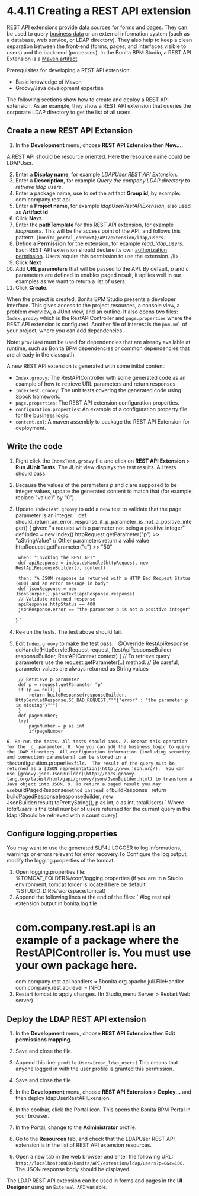 # 4.4.11 Creating a REST API extension

REST API extensions provide data sources for forms and pages. They can be used to query [business data](/business-data-model-856) or an external information system (such as a database, web service, or LDAP directory).
They also help to keep a clean separation between the front-end (forms, pages, and interfaces visible to users) and the back-end (processes).
In the Bonita BPM Studio, a REST API Extension is a [Maven artifact](http://maven.apache.org/).


Prerequisites for developing a REST API extension:

* Basic knowledge of Maven
* Groovy/Java development expertise

The following sections show how to create and deploy a REST API extension. As an example, they show a REST API extension that queries the corporate LDAP directory to get the list of all users.


## Create a new REST API Extension


1. In the **Development** menu, choose **REST API Extension** then **New...**.

A REST API should be resource oriented. Here the resource name could be LDAPUser.

2. Enter a **Display name**, for example _LDAPUser REST API Extension_.
3. Enter a **Description**, for example _Query the company LDAP directory to retrieve ldap users_.
4. Enter a package name, use to set the artifact **Group id**, by example: com.company.rest.api
5. Enter a **Project name**, for example _ldapUserRestAPIExension_, also used as **Artifact id**
6. Click **Next**.
7. Enter the **pathTemplate** for this REST API extension, for example _ldap/users_. 
This will be the access point of the API, and follows this pattern: `{bonita_portal_context}/API/extension/ldap/users`.
8. Define a **Permission** for the extension, for example _read\_ldap\_users_. 
Each REST API extension should declare its own [authorization permission](/rest-api-authorization-0). Users require this permission to use the extension. /li\>
9. Click **Next**
10. Add **URL parameters** that will be passed to the API. By default, _p_ and _c_ parameters are defined to enables paged result, it apllies well in our examples as we want to return a list of users.
11. Click **Create**.

When the project is created, Bonita BPM Studio presents a developer interface. This gives access to the project resources, a console view, a problem overview, a JUnit view, and an outline.
It also opens two files: `Index.groovy` which is the RestAPIController and `page.properties` where the REST API extension is configured.
Another file of interest is the `pom.xml` of your project, where you can add dependencies.

Note: `provided` must be used for dependencies that are already available at runtime, such as Bonita BPM dependencies or common dependencies that are already in the classpath.


A new REST API extension is generated with some initial content:

* `Index.groovy`: The RestAPIController with some generated code as an example of how to retrieve URL parameters and return responses.
* `IndexTest.groovy`: The unit tests covering the generated code using [Spock framework](http://spockframework.github.io/spock/docs/1.0/index.html).
* `page.properties`: The REST API extension configuration properties.
* `configuration.properties`: An example of a configuration property file for the business logic.
* `content.xml`: A maven assembly to package the REST API Extension for deployment.

## Write the code

1. Right click the `IndexTest.groovy` file and click on **REST API Extension** \> **Run JUnit Tests**. The JUnit view displays the test results. All tests should pass.
2. Because the values of the parameters _p_ and _c_ are supposed to be integer values, update the generated content to match that (for example, replace "value1" by "0")
3. Update `IndexTest.groovy` to add a new test to validate that the page parameter is an integer:
`
 def should_return_an_error_response_if_p_parameter_is_not_a_positive_integer() {
		given: "a request with p parmeter not being a positive integer"
		def index = new Index()
		httpRequest.getParameter("p") >> "aStringValue"
		// Other parameters return a valid value
		httpRequest.getParameter("c") >> "50"

		when: "Invoking the REST API"
		def apiResponse = index.doHandle(httpRequest, new RestApiResponseBuilder(), context)

		then: "A JSON response is returned with a HTTP Bad Request Status (400) and an error message in body"
		def jsonResponse = new JsonSlurper().parseText(apiResponse.response)
		// Validate returned response
		apiResponse.httpStatus == 400
		jsonResponse.error == "the parameter p is not a positive integer"
	}
`
4. Re-run the tests. The test above should fail.
5. Edit `Index.groovy` to make the test pass:
`
 @Override
	RestApiResponse doHandle(HttpServletRequest request, RestApiResponseBuilder responseBuilder, RestAPIContext context) {
		// To retrieve query parameters use the request.getParameter(..) method.
		// Be careful, parameter values are always returned as String values

		// Retrieve p parameter
		def p = request.getParameter "p"
		if (p == null) {
			return buildResponse(responseBuilder, HttpServletResponse.SC_BAD_REQUEST,"""{"error" : "the parameter p is missing"}""")
		}
		def pageNumber;
		try{
			pageNumber = p as int
			if(pageNumber 
`
6. Re-run the tests. All tests should pass.
7. Repeat this operation for the _c_ parameter.
8. Now you can add the business logic to query the LDAP directory.
All configuration information (including security and connection parameters) can be stored in a the `configuration.properties` file. 
The result of the query must be returned as a [JSON representation](http://www.json.org/). 
You can use [groovy.json.JsonBuilder](http://docs.groovy-lang.org/latest/html/gapi/groovy/json/JsonBuilder.html) to transform a Java object into JSON.
9. To return a paged result you may use `buildPagedResponse` method instead of `buildResponse`
`
    return buildPagedResponse(responseBuilder, new JsonBuilder(result).toPrettyString(), p as int, c as int, totalUsers)
`
Where _totalUsers_ is the total number of users returned for the current query in the ldap (Should be retrieved with a count query).

## Configure logging.properties

You may want to use the generated SLF4J LOGGER to log informations, warnings or errors relevant for error recovery.To Configure the log output, modify the logging.properties of the tomcat.


1. Open logging.properties file: %TOMCAT\_FOLDER%/conf/logging.properties (if you are in a Studio environment, tomcat folder is located here be default: %STUDIO\_DIR%/workspace/tomcat)
2. Append the following lines at the end of the files:
`
    #log rest api extension output in bonita.log file
    # com.company.rest.api is an example of a package where the RestAPIController is. You must use your own package here.
    com.company.rest.api.handlers = 5bonita.org.apache.juli.FileHandler
    com.company.rest.api.level = INFO
`
3. Restart tomcat to apply changes. (In Studio,menu Server \> Restart Web server)

## Deploy the LDAP REST API extension

1. In the **Development** menu, choose **REST API Extension** then **Edit permissions mapping**.
2. Save and close the file.
3. Append this line:
`
profile|User=[read_ldap_users]
` 
This means that anyone logged in with the user profile is granted this permission.
4. Save and close the file.


5. In the **Development** menu, choose **REST API Extension** \> **Deploy...** and then deploy ldapUserRestAPIExension.
6. In the coolbar, click the Portal icon. This opens the Bonita BPM Portal in your browser.
7. In the Portal, change to the **Administrator** profile.
8. Go to the **Resources** tab, and check that the LDAPUser REST API extension is in the list of REST API extension resources. 
9. Open a new tab in the web browser and enter the following URL: `http://localhost:8080/bonita/API/extension/ldap/users?p=0&c=100`. The JSON response body should be displayed.

The LDAP REST API extension can be used in forms and pages in the **UI Designer** using an `External API` variable.